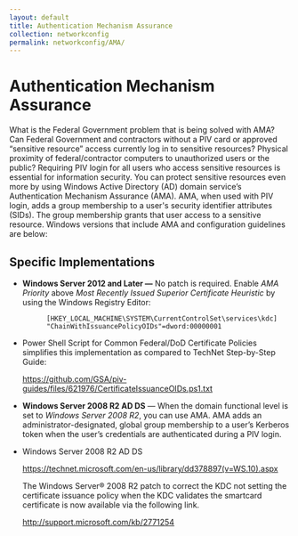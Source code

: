 ```yaml
---
layout: default
title: Authentication Mechanism Assurance
collection: networkconfig
permalink: networkconfig/AMA/
---
```


# Authentication Mechanism Assurance
What is the Federal Government problem that is being solved with AMA?  Can Federal Government and contractors without a PIV card or approved “sensitive resource” access currently log in to sensitive resources?  Physical proximity of federal/contractor computers to unauthorized users or the public?
Requiring PIV login for all users who access sensitive resources is essential for information security. 
You can protect sensitive resources even more by using Windows Active Directory (AD) domain service’s Authentication Mechanism Assurance (AMA).
AMA, when used with PIV login, adds a group membership to a user's security identifier attributes (SIDs). The group membership grants that user access to a sensitive resource.
Windows versions that include AMA and configuration guidelines are below:
## Specific Implementations
* **Windows Server 2012 and Later &mdash;** No patch is required.  Enable _AMA Priority_ above _Most Recently Issued Superior Certificate Heuristic_ by using the Windows Registry Editor:

            [HKEY_LOCAL_MACHINE\SYSTEM\CurrentControlSet\services\kdc]
            "ChainWithIssuancePolicyOIDs"=dword:00000001

* Power Shell Script for Common Federal/DoD Certificate Policies simplifies this implementation as compared to TechNet Step-by-Step Guide:  
    
    https://github.com/GSA/piv-guides/files/621976/CertificateIssuanceOIDs.ps1.txt
    
* **Windows Server 2008 R2 AD DS** &mdash; When the domain functional level is set to _Windows Server 2008 R2_, you can use AMA. AMA adds an administrator-designated, global group membership to a user’s Kerberos token when the user’s credentials are authenticated during a PIV login.

* Windows Server 2008 R2 AD DS 

    https://technet.microsoft.com/en-us/library/dd378897(v=WS.10).aspx

   The Windows Server® 2008 R2 patch to correct the KDC not setting the certificate issuance policy when the KDC validates the smartcard certificate is now available via the following link. 

    http://support.microsoft.com/kb/2771254

